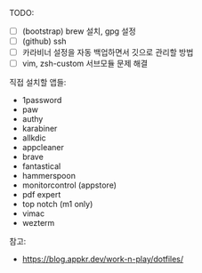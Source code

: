 TODO:
- [ ] (bootstrap) brew 설치, gpg 설정
- [ ] (github) ssh
- [ ] 카라비너 설정을 자동 백업하면서 깃으로 관리할 방법
- [ ] vim, zsh-custom 서브모듈 문제 해결

직접 설치할 앱들:
- 1password
- paw
- authy
- karabiner
- allkdic
- appcleaner
- brave
- fantastical
- hammerspoon
- monitorcontrol (appstore)
- pdf expert
- top notch (m1 only)
- vimac
- wezterm

참고:
- https://blog.appkr.dev/work-n-play/dotfiles/

